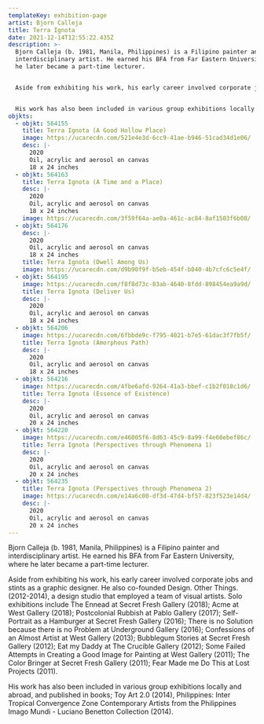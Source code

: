```yaml
---
templateKey: exhibition-page
artist: Bjorn Calleja
title: Terra Ignota
date: 2021-12-14T12:55:22.435Z
description: >-
  Bjorn Calleja (b. 1981, Manila, Philippines) is a Filipino painter and
  interdisciplinary artist. He earned his BFA from Far Eastern University, where
  he later became a part-time lecturer. 


  Aside from exhibiting his work, his early career involved corporate jobs and stints as a graphic designer. He also co-founded Design. Other Things. (2012-2014), a design studio that employed a team of visual artists. Solo exhibitions include The Ennead at Secret Fresh Gallery (2018); Acme at West Gallery (2018); Postcolonial Rubbish at Pablo Gallery (2017); Self-Portrait as a Hamburger at Secret Fresh Gallery (2016); There is no Solution because there is no Problem at Underground Gallery (2016); Confessions of an Almost Artist at West Gallery (2013); Bubblegum Stories at Secret Fresh Gallery (2012); Eat my Daddy at The Crucible Gallery (2012); Some Failed Attempts in Creating a Good Image for Painting at West Gallery (2011); The Color Bringer at Secret Fresh Gallery (2011); Fear Made me Do This at Lost Projects (2011). 


  His work has also been included in various group exhibitions locally and abroad, and published in books; Toy Art 2.0 (2014), Philippines: Inter-Tropical Convergence Zone Contemporary Artists from the Philippines Imago Mundi - Luciano Benetton Collection (2014).
objkts:
  - objkt: 564155
    title: Terra Ignota (A Good Hollow Place)
    image: https://ucarecdn.com/521e4e3d-6cc9-41ae-b946-51cad34d1e06/
    desc: |-
      2020
      Oil, acrylic and aerosol on canvas
      18 x 24 inches
  - objkt: 564163
    title: Terra Ignota (A Time and a Place)
    desc: |-
      2020
      Oil, acrylic and aerosol on canvas
      18 x 24 inches
    image: https://ucarecdn.com/3f59f64a-ae0a-461c-ac84-8af1503f6b08/
  - objkt: 564176
    desc: |-
      2020
      Oil, acrylic and aerosol on canvas
      18 x 24 inches
    title: Terra Ignota (Dwell Among Us)
    image: https://ucarecdn.com/d9b90f9f-b5eb-454f-b040-4b7cfc6c5e4f/
  - objkt: 564195
    image: https://ucarecdn.com/f8f8d73c-83ab-4640-8fdd-898454ea9a9d/
    title: Terra Ignota (Deliver Us)
    desc: |-
      2020
      Oil, acrylic and aerosol on canvas
      18 x 24 inches
  - objkt: 564206
    image: https://ucarecdn.com/6fbbde9c-f795-4021-b7e5-61dac3f7fb5f/
    title: Terra Ignota (Amorphous Path)
    desc: |-
      2020
      Oil, acrylic and aerosol on canvas
      18 x 24 inches
  - objkt: 564216
    image: https://ucarecdn.com/4fbe6afd-9264-41a3-bbef-c1b2f018c1d6/
    title: Terra Ignota (Essence of Existence)
    desc: |-
      2020
      Oil, acrylic and aerosol on canvas
      20 x 24 inches
  - objkt: 564220
    image: https://ucarecdn.com/e46005f6-8d63-45c9-8a99-f4e60ebef86c/
    title: Terra Ignota (Perspectives through Phenomena 1)
    desc: |-
      2020
      Oil, acrylic and aerosol on canvas
      20 x 24 inches
  - objkt: 564235
    title: Terra Ignota (Perspectives through Phenomena 2)
    image: https://ucarecdn.com/e14a6c00-df3d-47d4-bf57-823f523e14d4/
    desc: |-
      2020
      Oil, acrylic and aerosol on canvas
      20 x 24 inches
---
```

Bjorn Calleja (b. 1981, Manila, Philippines) is a Filipino painter and interdisciplinary artist. He earned his BFA from Far Eastern University, where he later became a part-time lecturer. 

Aside from exhibiting his work, his early career involved corporate jobs and stints as a graphic designer. He also co-founded Design. Other Things. (2012-2014), a design studio that employed a team of visual artists. Solo exhibitions include The Ennead at Secret Fresh Gallery (2018); Acme at West Gallery (2018); Postcolonial Rubbish at Pablo Gallery (2017); Self-Portrait as a Hamburger at Secret Fresh Gallery (2016); There is no Solution because there is no Problem at Underground Gallery (2016); Confessions of an Almost Artist at West Gallery (2013); Bubblegum Stories at Secret Fresh Gallery (2012); Eat my Daddy at The Crucible Gallery (2012); Some Failed Attempts in Creating a Good Image for Painting at West Gallery (2011); The Color Bringer at Secret Fresh Gallery (2011); Fear Made me Do This at Lost Projects (2011). 

His work has also been included in various group exhibitions locally and abroad, and published in books; Toy Art 2.0 (2014), Philippines: Inter Tropical Convergence Zone Contemporary Artists from the Philippines Imago Mundi - Luciano Benetton Collection (2014).
